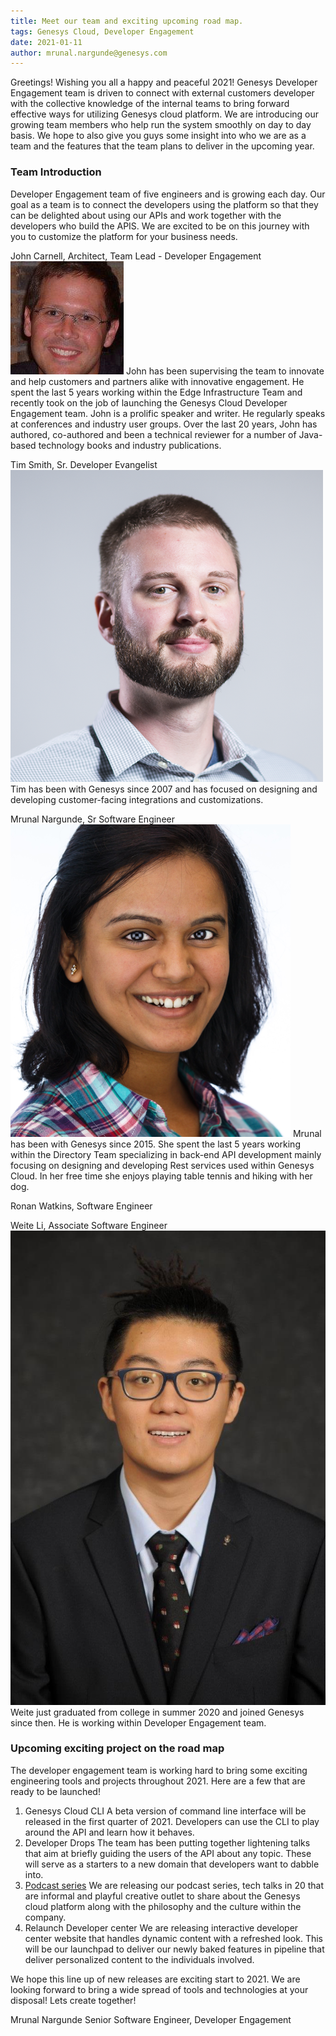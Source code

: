 ```yaml
---
title: Meet our team and exciting upcoming road map.
tags: Genesys Cloud, Developer Engagement
date: 2021-01-11
author: mrunal.nargunde@genesys.com
---
```



Greetings! Wishing you all a happy and peaceful 2021! Genesys Developer Engagement team is driven to connect with external customers developer with the collective knowledge of the internal teams to bring forward effective ways for utilizing Genesys cloud platform. 
We are introducing our growing team members who help run the system smoothly on day to day basis. We hope to also give you guys some insight into who we are as a team and the features that the team plans to deliver in the upcoming year.


### Team Introduction
Developer Engagement team of five engineers and is growing each day. Our goal as a team is to connect the developers using the platform so that they can be delighted about
using our APIs and work together with the developers who build the APIS. We are excited to be on this journey with you to customize the platform for your business needs.


John Carnell, Architect, Team Lead - Developer Engagement 
![John](johncarnellgenesyscom.png)
John has been supervising the team to innovate and help customers and partners alike with innovative engagement. He spent the last 5 years working within the Edge Infrastructure Team and recently took on the job of launching the Genesys Cloud Developer Engagement team.  John is a prolific speaker and writer. He regularly speaks at conferences and industry user groups. Over the last 20 years, John has authored, co-authored and been a technical reviewer for a number of Java-based technology books and industry publications.


Tim Smith, Sr. Developer Evangelist
![Tim](timjsmithgenesyscom.png)
Tim has been with Genesys since 2007 and has focused on designing and developing customer-facing integrations and customizations.


Mrunal Nargunde, Sr Software Engineer
![Mrunal](mrunalnargundegenesyscom.png)
Mrunal has been with Genesys since 2015. She spent the last 5 years working within the Directory Team specializing in back-end API development mainly focusing on designing and developing Rest services used within Genesys Cloud. In her free time she enjoys playing table tennis and hiking with her dog.


Ronan Watkins, Software Engineer


Weite Li, Associate Software Engineer
![Weite](weiteligenesyscom.png)
Weite just graduated from college in summer 2020 and joined Genesys since then. He is working within Developer Engagement team.



### Upcoming exciting project on the road map
The developer engagement team is working hard to bring some exciting engineering tools and projects throughout 2021. Here are a few that are ready to be launched! 

1. Genesys Cloud CLI
A beta version of command line interface will be released in the first quarter of 2021. Developers can use the CLI to play around the API and learn how it behaves.
2. Developer Drops
The team has been putting together lightening talks that aim at briefly guiding the users of the API about any topic. These will serve as a starters to a new domain that developers want to dabble into.
3. [Podcast series](https://www.genesys.com/podcast/series/tech-talks-in-twenty)
We are releasing our podcast series, tech talks in 20 that are informal and playful creative outlet to share about the Genesys cloud platform along with the philosophy and the culture within the company.
4. Relaunch Developer center
We are releasing interactive developer center website that handles dynamic content with a refreshed look. This will be our launchpad to deliver our newly baked features in pipeline that deliver personalized content to the individuals involved.


We hope this line up of new releases are exciting start to 2021. We are looking forward to bring a wide spread of tools and technologies at your disposal! 
Lets create together!


Mrunal Nargunde
Senior Software Engineer, Developer Engagement